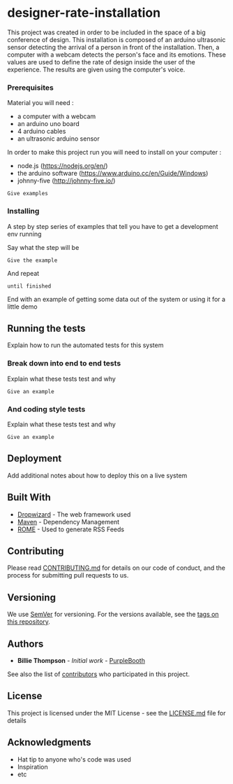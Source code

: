 # designer-rate-installation
This project was created in order to be included in the space of a big conference of design. 
This installation is composed of an arduino ultrasonic sensor detecting the arrival of a person in front of the installation. Then, a computer with a webcam detects the person's face and its emotions. These values are used to define the rate of design inside the user of the experience. The results are given using the computer's voice. 

### Prerequisites

Material you will need :
- a computer with a webcam
- an arduino uno board
- 4 arduino cables
- an ultrasonic arduino sensor

In order to make this project run you will need to install on your computer : 
- node.js (https://nodejs.org/en/)
- the arduino software (https://www.arduino.cc/en/Guide/Windows)
- johnny-five (http://johnny-five.io/)


```
Give examples
```

### Installing

A step by step series of examples that tell you have to get a development env running

Say what the step will be

```
Give the example
```

And repeat

```
until finished
```

End with an example of getting some data out of the system or using it for a little demo

## Running the tests

Explain how to run the automated tests for this system

### Break down into end to end tests

Explain what these tests test and why

```
Give an example
```

### And coding style tests

Explain what these tests test and why

```
Give an example
```

## Deployment

Add additional notes about how to deploy this on a live system

## Built With

* [Dropwizard](http://www.dropwizard.io/1.0.2/docs/) - The web framework used
* [Maven](https://maven.apache.org/) - Dependency Management
* [ROME](https://rometools.github.io/rome/) - Used to generate RSS Feeds

## Contributing

Please read [CONTRIBUTING.md](https://gist.github.com/PurpleBooth/b24679402957c63ec426) for details on our code of conduct, and the process for submitting pull requests to us.

## Versioning

We use [SemVer](http://semver.org/) for versioning. For the versions available, see the [tags on this repository](https://github.com/your/project/tags). 

## Authors

* **Billie Thompson** - *Initial work* - [PurpleBooth](https://github.com/PurpleBooth)

See also the list of [contributors](https://github.com/your/project/contributors) who participated in this project.

## License

This project is licensed under the MIT License - see the [LICENSE.md](LICENSE.md) file for details

## Acknowledgments

* Hat tip to anyone who's code was used
* Inspiration
* etc
